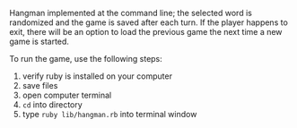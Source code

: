 Hangman implemented at the command line; the selected word is randomized and the game is saved after each turn. If the player happens to exit, there will be an option to load the previous game the next time a new game is started.

To run the game, use the following steps:

1. verify ruby is installed on your computer
2. save files
3. open computer terminal
4. `cd` into directory
5. type `ruby lib/hangman.rb` into terminal window
